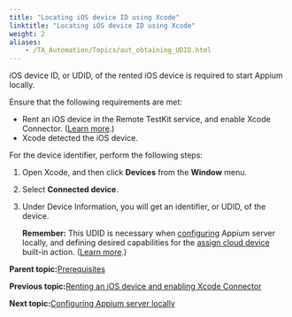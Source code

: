 ```yaml
--- 
title: "Locating iOS device ID using Xcode"
linktitle: "Locating iOS device ID using Xcode"
weight: 2
aliases: 
    - /TA_Automation/Topics/aut_obtaining_UDID.html
---
```


iOS device ID, or UDID, of the rented iOS device is required to start Appium locally.

Ensure that the following requirements are met:

-   Rent an iOS device in the Remote TestKit service, and enable Xcode Connector. \([Learn more](aut_app_cloud_testing_iOS_Xcode_connector.html).\)
-   Xcode detected the iOS device.

For the device identifier, perform the following steps:

1.  Open Xcode, and then click **Devices** from the **Window** menu.

2.  Select **Connected device**.

3.  Under Device Information, you will get an identifier, or UDID, of the device.

    **Remember:** This UDID is necessary when [configuring](aut_app_cloud_testing_Appium_RTK_iOS.html) Appium server locally, and defining desired capabilities for the [assign cloud device](assign_cloud_device.html) built-in action. \([Learn more](aut_app_cloud_testing_Appium_RTK_iOS_workflow.html).\)


**Parent topic:**[Prerequisites](/TA_Automation/Topics/aut_app_cloud_testing_iOS_prerequisites.html)

**Previous topic:**[Renting an iOS device and enabling Xcode Connector](/TA_Automation/Topics/aut_app_cloud_testing_iOS_Xcode_connector.html)

**Next topic:**[Configuring Appium server locally](/TA_Automation/Topics/aut_app_cloud_testing_Appium_RTK_iOS.html)

